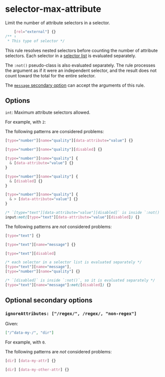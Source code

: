 # selector-max-attribute

Limit the number of attribute selectors in a selector.

<!-- prettier-ignore -->
```css
    [rel="external"] {}
/** ↑
 * This type of selector */
```

This rule resolves nested selectors before counting the number of attribute selectors. Each selector in a [selector list](https://www.w3.org/TR/selectors4/#selector-list) is evaluated separately.

The `:not()` pseudo-class is also evaluated separately. The rule processes the argument as if it were an independent selector, and the result does not count toward the total for the entire selector.

The [`message` secondary option](https://github.com/stylelint/stylelint/tree/15.8.0/docs/user-guide/configure.md#message) can accept the arguments of this rule.

## Options

`int`: Maximum attribute selectors allowed.

For example, with `2`:

The following patterns are considered problems:

<!-- prettier-ignore -->
```css
[type="number"][name="quality"][data-attribute="value"] {}
```

<!-- prettier-ignore -->
```css
[type="number"][name="quality"][disabled] {}
```

<!-- prettier-ignore -->
```css
[type="number"][name="quality"] {
  & [data-attribute="value"] {}
}
```

<!-- prettier-ignore -->
```css
[type="number"][name="quality"] {
  & [disabled] {}
}
```

<!-- prettier-ignore -->
```css
[type="number"][name="quality"] {
  & > [data-attribute="value"] {}
}
```

<!-- prettier-ignore -->
```css
/* `[type="text"][data-attribute="value"][disabled]` is inside `:not()`, so it is evaluated separately */
input:not([type="text"][data-attribute="value"][disabled]) {}
```

The following patterns are _not_ considered problems:

<!-- prettier-ignore -->
```css
[type="text"] {}
```

<!-- prettier-ignore -->
```css
[type="text"][name="message"] {}
```

<!-- prettier-ignore -->
```css
[type="text"][disabled]
```

<!-- prettier-ignore -->
```css
/* each selector in a selector list is evaluated separately */
[type="text"][name="message"],
[type="number"][name="quality"] {}
```

<!-- prettier-ignore -->
```css
/* `[disabled]` is inside `:not()`, so it is evaluated separately */
[type="text"][name="message"]:not([disabled]) {}
```

## Optional secondary options

### `ignoreAttributes: ["/regex/", /regex/, "non-regex"]`

Given:

```json
["/^data-my-/", "dir"]
```

For example, with `0`.

The following patterns are _not_ considered problems:

<!-- prettier-ignore -->
```css
[dir] [data-my-attr] {}
```

<!-- prettier-ignore -->
```css
[dir] [data-my-other-attr] {}
```
